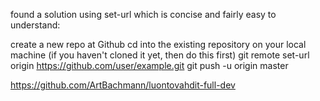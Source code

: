 found a solution using set-url which is concise and fairly easy to understand:

create a new repo at Github
cd into the existing repository on your local machine (if you haven't cloned it yet, then do this first)
git remote set-url origin https://github.com/user/example.git
git push -u origin master


https://github.com/ArtBachmann/luontovahdit-full-dev